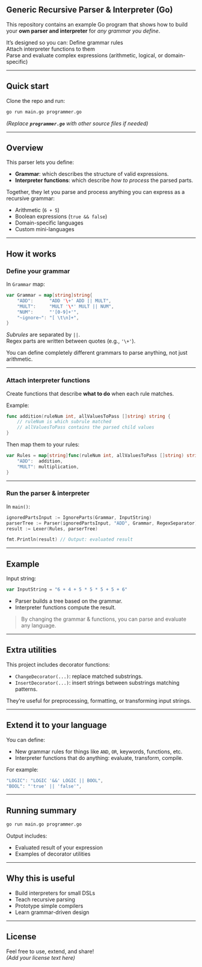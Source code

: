 ## Generic Recursive Parser & Interpreter (Go)

This repository contains an example Go program that shows how to build your **own parser and interpreter** for *any grammar you define*.

It’s designed so you can: Define grammar rules\
Attach interpreter functions to them\
Parse and evaluate complex expressions (arithmetic, logical, or domain-specific)

---

## Quick start

Clone the repo and run:

```bash
go run main.go programmer.go
```

*(Replace **`programmer.go`** with other source files if needed)*

---

## Overview

This parser lets you define:

- **Grammar**: which describes the structure of valid expressions.
- **Interpreter functions**: which describe *how to process* the parsed parts.

Together, they let you parse and process anything you can express as a recursive grammar:

- Arithmetic (`6 + 5`)
- Boolean expressions (`true && false`)
- Domain-specific languages
- Custom mini-languages

---

## How it works

### Define your grammar

In `Grammar` map:

```go
var Grammar = map[string]string{
	"ADD":      "ADD '\+' ADD || MULT",
	"MULT":     "MULT '\*' MULT || NUM",
	"NUM":      "'[0-9]+'",
	"~ignore~": "[ \t\n]+",
}
```

*Subrules* are separated by `||`.\
Regex parts are written between quotes (e.g., `'\+'`).

You can define completely different grammars to parse anything, not just arithmetic.

---

### Attach interpreter functions

Create functions that describe **what to do** when each rule matches.

Example:

```go
func addition(ruleNum int, allValuesToPass []string) string {
	// ruleNum is which subrule matched
	// allValuesToPass contains the parsed child values
}
```

Then map them to your rules:

```go
var Rules = map[string]func(ruleNum int, allValuesToPass []string) string{
	"ADD":  addition,
	"MULT": multiplication,
}
```

---

### Run the parser & interpreter

In `main()`:

```go
ignoredPartsInput := IgnoreParts(Grammar, InputString)
parserTree := Parser(ignoredPartsInput, "ADD", Grammar, RegexSeparator)
result := Lexer(Rules, parserTree)

fmt.Println(result) // Output: evaluated result
```

---

## Example

Input string:

```go
var InputString = "6 + 4 + 5 * 5 * 5 + 5 + 6"
```

- Parser builds a tree based on the grammar.
- Interpreter functions compute the result.

> By changing the grammar & functions, you can parse and evaluate any language.

---

## Extra utilities

This project includes decorator functions:

- `ChangeDecorator(...)`: replace matched substrings.
- `InsertDecorator(...)`: insert strings between substrings matching patterns.

They’re useful for preprocessing, formatting, or transforming input strings.

---

## Extend it to your language

You can define:

- New grammar rules for things like `AND`, `OR`, keywords, functions, etc.
- Interpreter functions that do anything: evaluate, transform, compile.

For example:

```go
"LOGIC": "LOGIC '&&' LOGIC || BOOL",
"BOOL": "'true' || 'false'",
```

---

## Running summary

```bash
go run main.go programmer.go
```

Output includes:

- Evaluated result of your expression
- Examples of decorator utilities

---

## Why this is useful

- Build interpreters for small DSLs
- Teach recursive parsing
- Prototype simple compilers
- Learn grammar-driven design

---

## License

Feel free to use, extend, and share!\
*(Add your license text here)*

